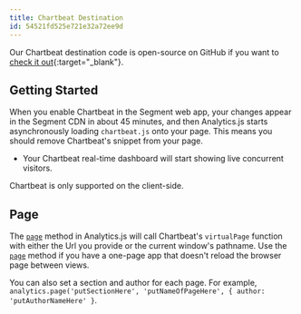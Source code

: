 ```yaml
---
title: Chartbeat Destination
id: 54521fd525e721e32a72ee9d
---
```

Our Chartbeat destination code is open-source on GitHub if you want to [check it out](https://github.com/segment-integrations/analytics.js-integration-chartbeat){:target="_blank"}.

## Getting Started

When you enable Chartbeat in the Segment web app, your changes appear in the Segment CDN in about 45 minutes, and then Analytics.js starts asynchronously loading `chartbeat.js` onto your page. This means you should remove Chartbeat's snippet from your page.
+ Your Chartbeat real-time dashboard will start showing live concurrent visitors.

Chartbeat is only supported on the client-side.



## Page

The [`page`](/docs/connections/spec/page/) method in Analytics.js will call Chartbeat's `virtualPage` function with either the Url you provide or the current window's pathname. Use the [`page`](/docs/connections/spec/page/) method if you have a one-page app that doesn't reload the browser page between views.

You can also set a section and author for each page. For example, `analytics.page('putSectionHere', 'putNameOfPageHere', { author: 'putAuthorNameHere' }`.
